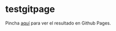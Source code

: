 # testgitpage
<p>Pincha 
  <a href="https://mariannamaldonado.github.io/testgitpage/" rel="nofollow">aquí</a>
  para ver el resultado en Github Pages.
</p>
